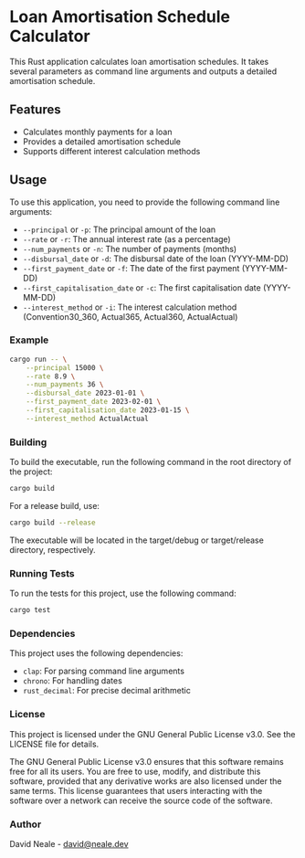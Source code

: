 # Loan Amortisation Schedule Calculator

This Rust application calculates loan amortisation schedules. It takes several parameters as command line arguments and outputs a detailed amortisation schedule.

## Features

- Calculates monthly payments for a loan
- Provides a detailed amortisation schedule
- Supports different interest calculation methods

## Usage

To use this application, you need to provide the following command line arguments:

- `--principal` or `-p`: The principal amount of the loan
- `--rate` or `-r`: The annual interest rate (as a percentage)
- `--num_payments` or `-n`: The number of payments (months)
- `--disbursal_date` or `-d`: The disbursal date of the loan (YYYY-MM-DD)
- `--first_payment_date` or `-f`: The date of the first payment (YYYY-MM-DD)
- `--first_capitalisation_date` or `-c`: The first capitalisation date (YYYY-MM-DD)
- `--interest_method` or `-i`: The interest calculation method (Convention30_360, Actual365, Actual360, ActualActual)

### Example

```sh
cargo run -- \
    --principal 15000 \
    --rate 8.9 \
    --num_payments 36 \
    --disbursal_date 2023-01-01 \
    --first_payment_date 2023-02-01 \
    --first_capitalisation_date 2023-01-15 \
    --interest_method ActualActual
```

### Building
To build the executable, run the following command in the root directory of the project:

```sh
cargo build
```

For a release build, use:

```sh
cargo build --release
```

The executable will be located in the target/debug or target/release directory, respectively.

### Running Tests
To run the tests for this project, use the following command:

```sh
cargo test
```

### Dependencies
This project uses the following dependencies:

- `clap`: For parsing command line arguments
- `chrono`: For handling dates
- `rust_decimal`: For precise decimal arithmetic

### License
This project is licensed under the GNU General Public License v3.0. See the LICENSE file for details.

The GNU General Public License v3.0 ensures that this software remains free for all its users. You are free to use, modify, and distribute this software, provided that any derivative works are also licensed under the same terms. This license guarantees that users interacting with the software over a network can receive the source code of the software.

### Author
David Neale - david@neale.dev

